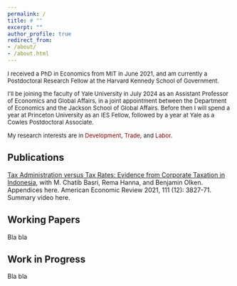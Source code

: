 ```yaml
---
permalink: /
title: # ""
excerpt: ""
author_profile: true
redirect_from: 
- /about/
- /about.html
---
```

<font size="-1">
I received a PhD in Economics from MIT in June 2021, and am currently a Postdoctoral Research Fellow at the Harvard Kennedy School of Government. 

I'll be joining the faculty of Yale University in July 2024 as an Assistant Professor of Economics and Global Affairs, in a joint appointment between the Department of Economics and the Jackson School of Global Affairs. Before then I will spend a year at Princeton University as an IES Fellow, followed by a year at Yale as a Cowles Postdoctoral Associate. 

My research interests are in <span style="color:maroon">Development</span>, <span style="color:maroon">Trade</span>, and <span style="color:maroon">Labor</span>.
</font>

Publications
--
<a href="url">[Tax Administration versus Tax Rates: Evidence from Corporate Taxation in Indonesia](https://github.com/mayarapfs/mayarapfs.github.io/blob/81d6cb4ff28210455dc3f612ba37955fa07578e1/files/MTO_ms_AER.pdf)</a>, with M. Chatib Basri, Rema Hanna, and Benjamin Olken. Appendices here. American Economic Review 2021, 111 (12): 3827-71. Summary video here.

Working Papers
--
Bla bla

Work in Progress
--
Bla bla
